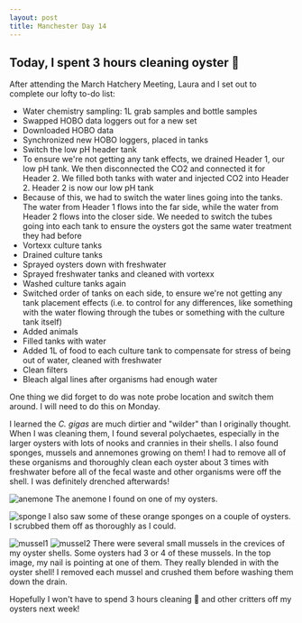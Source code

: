 ```yaml
---
layout: post
title: Manchester Day 14
---
```


## Today, I spent 3 hours cleaning oyster :poop:

After attending the March Hatchery Meeting, Laura and I set out to complete our lofty to-do list:

- Water chemistry sampling: 1L grab samples and bottle samples
- Swapped HOBO data loggers out for a new set
- Downloaded HOBO data
- Synchronized new HOBO loggers, placed in tanks
- Switch the low pH header tank
 - To ensure we're not getting any tank effects, we drained Header 1, our low pH tank. We then disconnected the CO2 and connected it for Header 2. We filled both tanks with water and injected CO2 into Header 2. Header 2 is now our low pH tank
 - Because of this, we had to switch the water lines going into the tanks. The water from Header 1 flows into the far side, while the water from Header 2 flows into the closer side. We needed to switch the tubes going into each tank to ensure the oysters got the same water treatment they had before
- Vortexx culture tanks
 - Drained culture tanks
 - Sprayed oysters down with freshwater
 - Sprayed freshwater tanks and cleaned with vortexx
 - Washed culture tanks again
 - Switched order of tanks on each side, to ensure we're not getting any tank placement effects (i.e. to control for any differences, like something with the water flowing through the tubes or something with the culture tank itself)
 - Added animals
 - Filled tanks with water
- Added 1L of food to each culture tank to compensate for stress of being out of water, cleaned with freshwater
- Clean filters
- Bleach algal lines after organisms had enough water

One thing we did forget to do was note probe location and switch them around. I will need to do this on Monday.

I learned the *C. gigas* are much dirtier and "wilder" than I originally thought. When I was cleaning them, I found several polychaetes, especially in the larger oysters with lots of nooks and crannies in their shells. I also found sponges, mussels and annemones growing on them! I had to remove all of these organisms and thoroughly clean each oyster about 3 times with freshwater before all of the fecal waste and other organisms were off the shell. I was definitely drenched afterwards!

![anemone](https://raw.githubusercontent.com/yaaminiv/yaaminiv.github.io/master/images/anemone.JPG)
The anemone I found on one of my oysters.

![sponge](https://raw.githubusercontent.com/yaaminiv/yaaminiv.github.io/master/images/sponge.JPG)
I also saw some of these orange sponges on a couple of oysters. I scrubbed them off as thoroughly as I could.

![mussel1](https://raw.githubusercontent.com/yaaminiv/yaaminiv.github.io/master/images/mussel1.JPG)
![mussel2](https://raw.githubusercontent.com/yaaminiv/yaaminiv.github.io/master/images/mussel2.JPG)
There were several small mussels in the crevices of my oyster shells. Some oysters had 3 or 4 of these mussels. In the top image, my nail is pointing at one of them. They really blended in with the oyster shell! I removed each mussel and crushed them before washing them down the drain.

Hopefully I won't have to spend 3 hours cleaning :poop: and other critters off my oysters next week!
